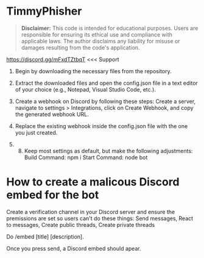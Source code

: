 # TimmyPhisher

> **Disclaimer:**
> This code is intended for educational purposes. Users are responsible for ensuring its ethical use and compliance with applicable laws. The author disclaims any liability for misuse or damages resulting from the code's application.

https://discord.gg/mFxdTZtbqT <<< Support

1. Begin by downloading the necessary files from the repository.

2. Extract the downloaded files and open the config.json file in a text editor of your choice (e.g., Notepad, Visual Studio Code, etc.).

3. Create a webhook on Discord by following these steps: Create a server, navigate to settings > Integrations, click on Create Webhook, and copy the generated webhook URL.

4. Replace the existing webhook inside the config.json file with the one you just created.

5. 8. Keep most settings as default, but make the following adjustments:
  Build Command: npm i
  Start Command: node bot

# How to create a malicous Discord embed for the bot

Create a verification channel in your Discord server and ensure the premissions are set so users can't do these things:
  Send messages,
  React to messages,
  Create public threads,
  Create private threads

Do /embed [title] [description].

Once you press send, a Discord embed should apear.
